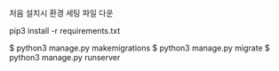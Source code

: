 처음 설치시 환경 세팅 파일 다운

pip3 install -r requirements.txt


$ python3 manage.py makemigrations
$ python3 manage.py migrate
$ python3 manage.py runserver